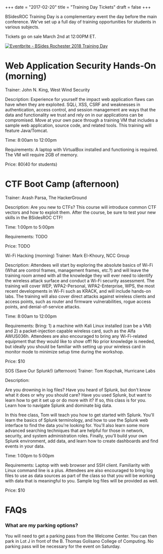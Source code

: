+++
date = "2017-02-20"
title = "Training Day Tickets"
draft = false
+++

BSidesROC Training Day is a complementary event the day before the main conference. We've set up a full day of training opportunities for students in various subjects. 

Tickets go on sale March 2nd at 12:00PM ET. 

<a href="https://www.eventbrite.com/e/bsides-rochester-2018-training-day-tickets-43132000976?ref=ebtn" target="_blank"><img src="https://www.eventbrite.com/custombutton?eid=43132000976" alt="Eventbrite - BSides Rochester 2018 Training Day" /></a>


# Web Application Security Hands-On (morning)
Trainer: John N. King, West Wind Security

Description: Experience for yourself the impact web application flaws can have when they are exploited. SQLi, XSS, CSRF and weaknesses in authentication, access control, and session management are ways that the data and functionality we trust and rely on in our applications can be compromised.  Move at your own pace through a training VM that includes a sample web application, source code, and related tools. This training will feature Java/Tomcat.

Time: 8:00am to 12:00pm 

Requirements: A laptop with VirtualBox installed and functioning is required. The VM will require 2GB of memory.

Price: $80 ($40 for students)



# CTF Boot Camp (afternoon)
Trainer: Arash Parsa, The HackerGround

Description: Are you new to CTFs?  This course will introduce common CTF vectors and how to exploit them.  After the course, be sure to test your new skills in the BSidesROC CTF!

Time: 1:00pm to 5:00pm 

Requirements: TODO

Price: TODO



Wi-Fi Hacking (morning)
Trainer: Mark El-Khoury, NCC Group

Description: Attendees will start by exploring the absolute basics of Wi-Fi (What are control frames, management frames, etc.?) and will leave the training room armed with all the knowledge they will ever need to identify the wireless attack surface and conduct a Wi-Fi security assessment. The training will cover WEP, WPA2-Personal, WPA2-Enterprise, WPS, the most recent developments in Wi-Fi such as KRACK, and will include hands-on labs. The training will also cover direct attacks against wireless clients and access points, such as router and firmware vulnerabilities, rogue access points, and denial-of-service attacks.

Time: 8:00am to 12:00pm 

Requirements: Bring: 1) a machine with Kali Linux installed (can be a VM) and 2) a packet-injection capable wireless card, such as the Alfa AWUS036h.  Attendees are also encouraged to bring any Wi-Fi-related equipment that they would like to show off!  No prior knowledge is needed, but ideally you should be familiar with setting up your wireless card in monitor mode to minimize setup time during the workshop.

Price: $10



SOS (Save Our Splunk!) (afternoon)
Trainer: Tom Kopchak, Hurricane Labs

Description: 

Are you drowning in log files? Have you heard of Splunk, but don't know what it does or why you should care? Have you used Splunk, but want to learn how to get it set up or do more with it? If so, this class is for you. Learn how to navigate Splunk and dominate big data.

In this free class, Tom will teach you how to get started with Splunk. You'll learn the basics of Splunk terminology, and how to use the Splunk web interface to find the data you're looking for. You'll also learn some more advanced searching techniques that are helpful for those in network, security, and system administration roles. Finally, you'll build your own Splunk environment, add data, and learn how to create dashboards and find events in your data.

Time: 1:00pm to 5:00pm 

Requirements: Laptop with web browser and SSH client.  Familiarity with Linux command line is a plus.  Attendees are also encouraged to bring log files to use as data sources as part of the class so that you will be working with data that is meaningful to you. Sample log files will be provided as well.

Price: $10



# FAQs
 

### What are my parking options?

You will need to get a parking pass from the Welcome Center.  You can then park in Lot J in front of the B. Thomas Golisano College of Computing.  No parking pass will be necessary for the event on Saturday.

